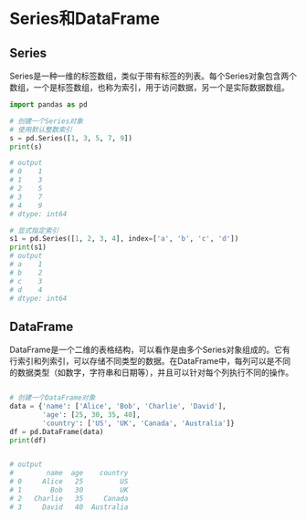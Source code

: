 # Series和DataFrame

## Series
Series是一种一维的标签数组，类似于带有标签的列表。每个Series对象包含两个数组，一个是标签数组，也称为索引，用于访问数据，另一个是实际数据数组。

```python
import pandas as pd

# 创建一个Series对象
# 使用默认整数索引
s = pd.Series([1, 3, 5, 7, 9])
print(s)

# output
# 0    1
# 1    3
# 2    5
# 3    7
# 4    9
# dtype: int64

# 显式指定索引
s1 = pd.Series([1, 2, 3, 4], index=['a', 'b', 'c', 'd'])
print(s1)
# output
# a    1
# b    2
# c    3
# d    4
# dtype: int64
```

## DataFrame
DataFrame是一个二维的表格结构，可以看作是由多个Series对象组成的。它有行索引和列索引，可以存储不同类型的数据。在DataFrame中，每列可以是不同的数据类型（如数字，字符串和日期等），并且可以针对每个列执行不同的操作。

```python

# 创建一个DataFrame对象
data = {'name': ['Alice', 'Bob', 'Charlie', 'David'],
        'age': [25, 30, 35, 40],
        'country': ['US', 'UK', 'Canada', 'Australia']}
df = pd.DataFrame(data)
print(df)


# output
#        name  age    country
# 0     Alice   25         US
# 1       Bob   30         UK
# 2   Charlie   35     Canada
# 3     David   40  Australia
```
